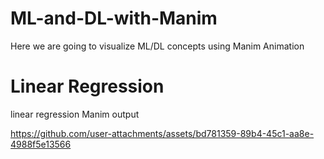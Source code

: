 # ML-and-DL-with-Manim
Here we are going to visualize ML/DL concepts using Manim Animation

# Linear Regression
linear regression Manim output

https://github.com/user-attachments/assets/bd781359-89b4-45c1-aa8e-4988f5e13566
